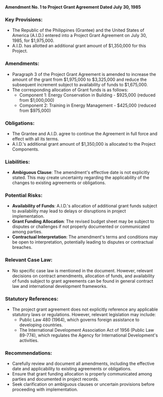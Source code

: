**Amendment No. 1 to Project Grant Agreement Dated July 30, 1985**

### Key Provisions:

* The Republic of the Philippines (Grantee) and the United States of America (A.I.D.) entered into a Project Grant Agreement on July 30, 1985, for $1,975,000.
* A.I.D. has allotted an additional grant amount of $1,350,000 for this Project.

### Amendments:

* Paragraph 3 of the Project Grant Agreement is amended to increase the amount of the grant from $1,975,000 to $3,325,000 and reduce the subsequent increment subject to availability of funds to $1,675,000.
* The corresponding allocation of Grant funds is as follows:
	+ Component 1: Energy Conservation in Building - $925,000 (reduced from $1,000,000)
	+ Component 2: Training in Energy Management - $425,000 (reduced from $975,000)

### Obligations:

* The Grantee and A.I.D. agree to continue the Agreement in full force and effect with all its terms.
* A.I.D.'s additional grant amount of $1,350,000 is allocated to the Project Components.

### Liabilities:

* **Ambiguous Clause**: The amendment's effective date is not explicitly stated. This may create uncertainty regarding the applicability of the changes to existing agreements or obligations.

### Potential Risks:

* **Availability of Funds**: A.I.D.'s allocation of additional grant funds subject to availability may lead to delays or disruptions in project implementation.
* **Grant Funding Allocation**: The revised budget sheet may be subject to disputes or challenges if not properly documented or communicated among parties.
* **Contractual Interpretation**: The amendment's terms and conditions may be open to interpretation, potentially leading to disputes or contractual breaches.

### Relevant Case Law:

* No specific case law is mentioned in the document. However, relevant decisions on contract amendments, allocation of funds, and availability of funds subject to grant agreements can be found in general contract law and international development frameworks.

### Statutory References:

* The project grant agreement does not explicitly reference any applicable statutory laws or regulations. However, relevant legislation may include:
	+ Public Law 480 (1964), which governs foreign assistance to developing countries.
	+ The International Development Association Act of 1956 (Public Law 89-774), which regulates the Agency for International Development's activities.

### Recommendations:

* Carefully review and document all amendments, including the effective date and applicability to existing agreements or obligations.
* Ensure that grant funding allocation is properly communicated among parties and documented in project records.
* Seek clarification on ambiguous clauses or uncertain provisions before proceeding with implementation.
